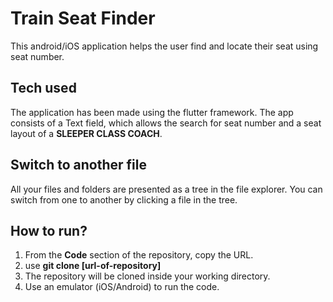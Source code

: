 # Train Seat Finder

This android/iOS application helps the user find and locate their seat using seat number.

## Tech used

The application has been made using the flutter framework. The app consists of a Text field, which allows the search for seat number and a seat layout of a **SLEEPER CLASS COACH**.

## Switch to another file

All your files and folders are presented as a tree in the file explorer. You can switch from one to another by clicking a file in the tree.

## How to run?
 

 1. From the **Code** section of the repository, copy the URL.
 2. use **git clone [url-of-repository]**
 3. The repository will be cloned inside your working directory.
 4. Use an emulator (iOS/Android) to run the code.

